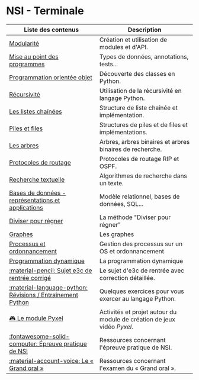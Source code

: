 # NSI - Terminale

| Liste des contenus                      | Description                                              |
| --------------------------------------- | -------------------------------------------------------- |
| [Modularité](modularite/index.md) | Création et utilisation de modules et d'API. |
| [Mise au point des programmes](mise_au_point/index.md) | Types de données, annotations, tests... |
| [Programmation orientée objet](poo/index.md) | Découverte des classes en Python. |
| [Récursivité](recursivite/index.md) | Utilisation de la récursivité en langage Python. |
| [Les listes chaînées](listes/index.md) | Structure de liste chaînée et implémentation. |
| [Piles et files](pilesfiles/index.md) | Structures de piles et de files et implémentations. |
| [Les arbres](arbres/index.md) | Arbres, arbres binaires et arbres binaires de recherche. |
| [Protocoles de routage](routage/index.md) | Protocoles de routage RIP et OSPF. |
| [Recherche textuelle](recherche_textuelle/index.md) | Algorithmes de recherche dans un texte. |
| [Bases de données - représentations et applications](bdd/index.md) | Modèle relationnel, bases de données, SQL... |
| [Diviser pour régner](diviserregner/index.md) | La méthode "Diviser pour régner" |
| [Graphes](graphes/index.md) | Les graphes |
| [Processus et ordonnancement](processus/index.md) | Gestion des processus sur un OS et ordonnancement |
| [Programmation dynamique](progdyn/index.md) | La programmation dynamique |
| [:material-pencil: Sujet e3c de rentrée corrigé](e3c/index.md) | Le sujet d'e3c de rentrée avec correction détaillée. |
| [:material-language-python: Révisions / Entraînement Python](entrainement_python/index.md) | Quelques exercices pour vous exercer au langage Python. |
| [:video_game: Le module Pyxel](pyxel/index.md) | Activités et projet autour du module de création de jeux vidéo *Pyxel*. |
| [:fontawesome-solid-computer: Épreuve pratique de NSI](epreuve_pratique/index.md) | Ressources concernant l'épreuve pratique de NSI. |
| [:material-account-voice: Le « Grand oral »](grand_oral/index.md) | Ressources concernant l'examen du « Grand oral ». |